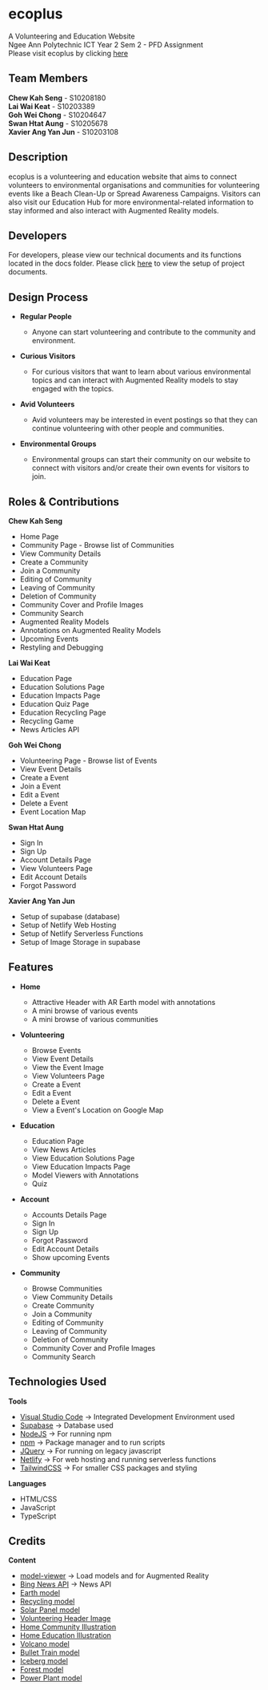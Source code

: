 # ecoplus
A Volunteering and Education Website <br>
Ngee Ann Polytechnic ICT Year 2 Sem 2 - PFD Assignment <br>
Please visit ecoplus by clicking [here](https://ecoplus.netlify.app/)

## Team Members ##
**Chew Kah Seng** - S10208180 <br>
**Lai Wai Keat** - S10203389 <br>
**Goh Wei Chong** - S10204647 <br>
**Swan Htat Aung** - S10205678 <br>
**Xavier Ang Yan Jun** - S10203108 <br>

## Description ##
ecoplus is a volunteering and education website that aims to connect volunteers to environmental organisations and communities for volunteering events like a Beach Clean-Up or Spread Awareness Campaigns. Visitors can also visit our Education Hub for more environmental-related information to stay informed and also interact with Augmented Reality models.

## Developers ##
For developers, please view our technical documents and its functions located in the docs folder.
Please click [here](https://github.com/grilledwindow/ecoplus/tree/main/docs) to view the setup of project documents.

## Design Process ##
* **Regular People**
    * Anyone can start volunteering and contribute to the community and environment.

* **Curious Visitors**
    * For curious visitors that want to learn about various environmental topics and can interact with Augmented Reality models to stay engaged with the topics.

* **Avid Volunteers**
    * Avid volunteers may be interested in event postings so that they can continue volunteering with other people and communities.

* **Environmental Groups**
    * Environmental groups can start their community on our website to connect with visitors and/or create their own events for visitors to join.

## Roles & Contributions ##
**Chew Kah Seng**
* Home Page
* Community Page - Browse list of Communities
* View Community Details
* Create a Community
* Join a Community
* Editing of Community
* Leaving of Community
* Deletion of Community
* Community Cover and Profile Images
* Community Search
* Augmented Reality Models
* Annotations on Augmented Reality Models
* Upcoming Events
* Restyling and Debugging

**Lai Wai Keat**
* Education Page
* Education Solutions Page
* Education Impacts Page
* Education Quiz Page
* Education Recycling Page
* Recycling Game
* News Articles API

**Goh Wei Chong**
* Volunteering Page - Browse list of Events
* View Event Details
* Create a Event
* Join a Event
* Edit a Event
* Delete a Event
* Event Location Map

**Swan Htat Aung**
* Sign In
* Sign Up
* Account Details Page
* View Volunteers Page
* Edit Account Details
* Forgot Password

**Xavier Ang Yan Jun**
* Setup of supabase (database)
* Setup of Netlify Web Hosting
* Setup of Netlify Serverless Functions
* Setup of Image Storage in supabase

## Features ##
* **Home**
  * Attractive Header with AR Earth model with annotations
  * A mini browse of various events
  * A mini browse of various communities

* **Volunteering**
  * Browse Events
  * View Event Details
  * View the Event Image
  * View Volunteers Page
  * Create a Event
  * Edit a Event
  * Delete a Event
  * View a Event's Location on Google Map

* **Education**
  * Education Page
  * View News Articles
  * View Education Solutions Page
  * View Education Impacts Page
  * Model Viewers with Annotations
  * Quiz

* **Account**
  * Accounts Details Page
  * Sign In
  * Sign Up
  * Forgot Password
  * Edit Account Details
  * Show upcoming Events

* **Community**
  * Browse Communities
  * View Community Details
  * Create Community
  * Join a Community
  * Editing of Community
  * Leaving of Community
  * Deletion of Community
  * Community Cover and Profile Images
  * Community Search

## Technologies Used ##
**Tools**
* [Visual Studio Code](https://code.visualstudio.com/) → Integrated Development Environment used
* [Supabase](https://supabase.io/) → Database used
* [NodeJS](https://nodejs.org/en/) → For running npm
* [npm](https://www.npmjs.com/) → Package manager and to run scripts
* [JQuery](https://jquery.com/) → For running on legacy javascript
* [Netlify](https://www.netlify.com/) → For web hosting and running serverless functions
* [TailwindCSS](https://tailwindcss.com/) → For smaller CSS packages and styling

**Languages**
* HTML/CSS
* JavaScript
* TypeScript

## Credits ##
**Content**
* [model-viewer](https://modelviewer.dev/) → Load models and for Augmented Reality
* [Bing News API](https://rapidapi.com/microsoft-azure-org-microsoft-cognitive-services/api/bing-news-search1) → News API
* [Earth model](https://poly.pizza/m/88CP80Kgb-u)
* [Recycling model](https://poly.pizza/m/E3TEFhtsBv)
* [Solar Panel model](https://poly.pizza/m/13JTUb3ngR0)
* [Volunteering Header Image](https://www.freepik.com/premium-photo/group-diversity-people-volunteen-arm-around_3082724.htm#page=1&query=volunteer&position=16&from_view=search)
* [Home Community Illustration](https://www.freepik.com/free-vector/save-planet-recycling-concept_7712300.htm)
* [Home Education Illustration](https://storyset.com/illustration/ice-melting/bro)
* [Volcano model](https://poly.pizza/m/4xoTMiF0D5J)
* [Bullet Train model](https://poly.pizza/m/adPIQfcfgBD)
* [Iceberg model](https://poly.pizza/m/edgjUwbVVtl)
* [Forest model](https://poly.pizza/m/2_fv3tn3NG_)
* [Power Plant model](https://poly.pizza/m/0Ipa29gN-iV)
